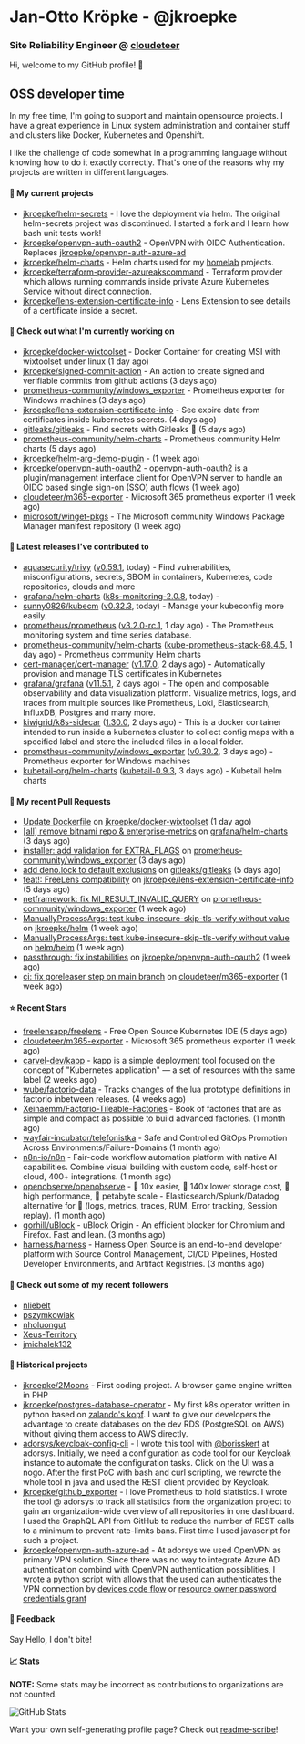 # Jan-Otto Kröpke - @jkroepke
### Site Reliability Engineer @ [cloudeteer](https://cloudeteer.de/)

Hi, welcome to my GitHub profile! 👋

## OSS developer time
In my free time, I'm going to support and maintain opensource projects. I have a great experience in Linux system administration and container stuff and clusters like Docker, Kubernetes and Openshift.

I like the challenge of code somewhat in a programming language without knowing how to do it exactly correctly. That's one of the reasons why my projects are written in different languages.

#### 🌱 My current projects
- [jkroepke/helm-secrets](https://github.com/jkroepke/helm-secrets) - I love the deployment via helm. The original helm-secrets project was discontinued. I started a fork and I learn how bash unit tests work!
- [jkroepke/openvpn-auth-oauth2](https://github.com/jkroepke/openvpn-auth-oauth2) - OpenVPN with OIDC Authentication. Replaces  [jkroepke/openvpn-auth-azure-ad](https://github.com/jkroepke/openvpn-auth-azure-ad) 
- [jkroepke/helm-charts](https://github.com/jkroepke/helm-charts) - Helm charts used for my [homelab](https://github.com/jkroepke/homelab) projects.
- [jkroepke/terraform-provider-azureakscommand](https://github.com/jkroepke/terraform-provider-azureakscommand) - Terraform provider which allows running commands inside private Azure Kubernetes Service without direct connection.
- [jkroepke/lens-extension-certificate-info](https://github.com/jkroepke/lens-extension-certificate-info) - Lens Extension to see details of a certificate inside a secret.

#### 👷 Check out what I'm currently working on

- [jkroepke/docker-wixtoolset](https://github.com/jkroepke/docker-wixtoolset) - Docker Container for creating MSI with wixtoolset under linux (1 day ago)
- [jkroepke/signed-commit-action](https://github.com/jkroepke/signed-commit-action) - An action to create signed and verifiable commits from github actions (3 days ago)
- [prometheus-community/windows_exporter](https://github.com/prometheus-community/windows_exporter) - Prometheus exporter for Windows machines (3 days ago)
- [jkroepke/lens-extension-certificate-info](https://github.com/jkroepke/lens-extension-certificate-info) - See expire date from certificates inside kubernetes secrets. (4 days ago)
- [gitleaks/gitleaks](https://github.com/gitleaks/gitleaks) - Find secrets with Gitleaks 🔑 (5 days ago)
- [prometheus-community/helm-charts](https://github.com/prometheus-community/helm-charts) - Prometheus community Helm charts (5 days ago)
- [jkroepke/helm-arg-demo-plugin](https://github.com/jkroepke/helm-arg-demo-plugin) -  (1 week ago)
- [jkroepke/openvpn-auth-oauth2](https://github.com/jkroepke/openvpn-auth-oauth2) - openvpn-auth-oauth2 is a plugin/management interface client for OpenVPN server to handle an OIDC based single sign-on (SSO) auth flows (1 week ago)
- [cloudeteer/m365-exporter](https://github.com/cloudeteer/m365-exporter) - Microsoft 365 prometheus exporter (1 week ago)
- [microsoft/winget-pkgs](https://github.com/microsoft/winget-pkgs) - The Microsoft community Windows Package Manager manifest repository (1 week ago)

#### 🔭 Latest releases I've contributed to

- [aquasecurity/trivy](https://github.com/aquasecurity/trivy) ([v0.59.1](https://github.com/aquasecurity/trivy/releases/tag/v0.59.1), today) - Find vulnerabilities, misconfigurations, secrets, SBOM in containers, Kubernetes, code repositories, clouds and more
- [grafana/helm-charts](https://github.com/grafana/helm-charts) ([k8s-monitoring-2.0.8](https://github.com/grafana/helm-charts/releases/tag/k8s-monitoring-2.0.8), today) - 
- [sunny0826/kubecm](https://github.com/sunny0826/kubecm) ([v0.32.3](https://github.com/sunny0826/kubecm/releases/tag/v0.32.3), today) - Manage your kubeconfig more easily.
- [prometheus/prometheus](https://github.com/prometheus/prometheus) ([v3.2.0-rc.1](https://github.com/prometheus/prometheus/releases/tag/v3.2.0-rc.1), 1 day ago) - The Prometheus monitoring system and time series database.
- [prometheus-community/helm-charts](https://github.com/prometheus-community/helm-charts) ([kube-prometheus-stack-68.4.5](https://github.com/prometheus-community/helm-charts/releases/tag/kube-prometheus-stack-68.4.5), 1 day ago) - Prometheus community Helm charts
- [cert-manager/cert-manager](https://github.com/cert-manager/cert-manager) ([v1.17.0](https://github.com/cert-manager/cert-manager/releases/tag/v1.17.0), 2 days ago) - Automatically provision and manage TLS certificates in Kubernetes
- [grafana/grafana](https://github.com/grafana/grafana) ([v11.5.1](https://github.com/grafana/grafana/releases/tag/v11.5.1), 2 days ago) - The open and composable observability and data visualization platform. Visualize metrics, logs, and traces from multiple sources like Prometheus, Loki, Elasticsearch, InfluxDB, Postgres and many more. 
- [kiwigrid/k8s-sidecar](https://github.com/kiwigrid/k8s-sidecar) ([1.30.0](https://github.com/kiwigrid/k8s-sidecar/releases/tag/1.30.0), 2 days ago) - This is a docker container intended to run inside a kubernetes cluster to collect config maps with a specified label and store the included files in a local folder.
- [prometheus-community/windows_exporter](https://github.com/prometheus-community/windows_exporter) ([v0.30.2](https://github.com/prometheus-community/windows_exporter/releases/tag/v0.30.2), 3 days ago) - Prometheus exporter for Windows machines
- [kubetail-org/helm-charts](https://github.com/kubetail-org/helm-charts) ([kubetail-0.9.3](https://github.com/kubetail-org/helm-charts/releases/tag/kubetail-0.9.3), 3 days ago) - Kubetail helm charts

#### 🔨 My recent Pull Requests

- [Update Dockerfile](https://github.com/jkroepke/docker-wixtoolset/pull/5) on [jkroepke/docker-wixtoolset](https://github.com/jkroepke/docker-wixtoolset) (1 day ago)
- [[all] remove bitnami repo &amp; enterprise-metrics](https://github.com/grafana/helm-charts/pull/3555) on [grafana/helm-charts](https://github.com/grafana/helm-charts) (3 days ago)
- [installer: add validation for EXTRA_FLAGS](https://github.com/prometheus-community/windows_exporter/pull/1867) on [prometheus-community/windows_exporter](https://github.com/prometheus-community/windows_exporter) (3 days ago)
- [add deno.lock to default exclusions](https://github.com/gitleaks/gitleaks/pull/1740) on [gitleaks/gitleaks](https://github.com/gitleaks/gitleaks) (5 days ago)
- [feat!: FreeLens compatibility](https://github.com/jkroepke/lens-extension-certificate-info/pull/10) on [jkroepke/lens-extension-certificate-info](https://github.com/jkroepke/lens-extension-certificate-info) (5 days ago)
- [netframework: fix MI_RESULT_INVALID_QUERY](https://github.com/prometheus-community/windows_exporter/pull/1862) on [prometheus-community/windows_exporter](https://github.com/prometheus-community/windows_exporter) (1 week ago)
- [ManuallyProcessArgs: test kube-insecure-skip-tls-verify without value](https://github.com/jkroepke/helm/pull/160) on [jkroepke/helm](https://github.com/jkroepke/helm) (1 week ago)
- [ManuallyProcessArgs: test kube-insecure-skip-tls-verify without value](https://github.com/helm/helm/pull/13675) on [helm/helm](https://github.com/helm/helm) (1 week ago)
- [passthrough: fix instabilities](https://github.com/jkroepke/openvpn-auth-oauth2/pull/393) on [jkroepke/openvpn-auth-oauth2](https://github.com/jkroepke/openvpn-auth-oauth2) (1 week ago)
- [ci: fix goreleaser step on main branch](https://github.com/cloudeteer/m365-exporter/pull/9) on [cloudeteer/m365-exporter](https://github.com/cloudeteer/m365-exporter) (1 week ago)

#### ⭐ Recent Stars

- [freelensapp/freelens](https://github.com/freelensapp/freelens) - Free Open Source Kubernetes IDE (5 days ago)
- [cloudeteer/m365-exporter](https://github.com/cloudeteer/m365-exporter) - Microsoft 365 prometheus exporter (1 week ago)
- [carvel-dev/kapp](https://github.com/carvel-dev/kapp) - kapp is a simple deployment tool focused on the concept of &#34;Kubernetes application&#34; — a set of resources with the same label (2 weeks ago)
- [wube/factorio-data](https://github.com/wube/factorio-data) - Tracks changes of the lua prototype definitions in factorio inbetween releases. (4 weeks ago)
- [Xeinaemm/Factorio-Tileable-Factories](https://github.com/Xeinaemm/Factorio-Tileable-Factories) - Book of factories that are as simple and compact as possible to build advanced factories. (1 month ago)
- [wayfair-incubator/telefonistka](https://github.com/wayfair-incubator/telefonistka) - Safe and Controlled GitOps Promotion Across Environments/Failure-Domains (1 month ago)
- [n8n-io/n8n](https://github.com/n8n-io/n8n) - Fair-code workflow automation platform with native AI capabilities. Combine visual building with custom code, self-host or cloud, 400&#43; integrations. (1 month ago)
- [openobserve/openobserve](https://github.com/openobserve/openobserve) - 🚀 10x easier, 🚀 140x lower storage cost, 🚀 high performance,  🚀 petabyte scale - Elasticsearch/Splunk/Datadog alternative for 🚀 (logs, metrics, traces, RUM, Error tracking, Session replay). (1 month ago)
- [gorhill/uBlock](https://github.com/gorhill/uBlock) - uBlock Origin - An efficient blocker for Chromium and Firefox. Fast and lean. (3 months ago)
- [harness/harness](https://github.com/harness/harness) - Harness Open Source is an end-to-end developer platform with Source Control Management, CI/CD Pipelines, Hosted Developer Environments, and Artifact Registries. (3 months ago)

#### 👯 Check out some of my recent followers

- [nliebelt](https://github.com/nliebelt)
- [pszymkowiak](https://github.com/pszymkowiak)
- [nholuongut](https://github.com/nholuongut)
- [Xeus-Territory](https://github.com/Xeus-Territory)
- [jmichalek132](https://github.com/jmichalek132)

#### 📜 Historical projects
- [jkroepke/2Moons](https://github.com/jkroepke/2Moons) - First coding project. A browser game engine written in PHP
- [jkroepke/postgres-database-operator](https://github.com/jkroepke/postgres-database-operator) - My first k8s operator written in python based on [zalando's kopf](https://github.com/zalando-incubator/kopf). I want to give our developers the advantage to create databases on the dev RDS (PostgreSQL on AWS) without giving them access to AWS directly.
- [adorsys/keycloak-config-cli](https://github.com/adorsys/keycloak-config-cli) - I wrote this tool with [@borisskert](https://github.com/borisskert) at adorsys. Initially, we need a configuration as code tool for our Keycloak instance to automate the configuration tasks. Click on the UI was a nogo. After the first PoC with bash and curl scripting, we rewrote the whole tool in java and used the REST client provided by Keycloak.
- [jkroepke/github_exporter](https://github.com/jkroepke/github_exporter) - I love Prometheus to hold statistics. I wrote the tool @ adorsys to track all statistics from the organization project to gain an organization-wide overview of all repositories in one dashboard. I used the GraphQL API from GitHub to reduce the number of REST calls to a minimum to prevent rate-limits bans. First time I used javascript for such a project.
- [jkroepke/openvpn-auth-azure-ad](https://github.com/jkroepke/openvpn-auth-azure-ad) - At adorsys we used OpenVPN as primary VPN solution. Since there was no way to integrate Azure AD authentication combind with OpenVPN authentication possiblities, I wrote a python script with allows that the used can authenticates the VPN connection by [devices code flow](https://docs.microsoft.com/en-us/azure/active-directory/develop/v2-oauth2-device-code) or [resource owner password credentials grant](https://docs.microsoft.com/en-us/azure/active-directory/develop/v2-oauth-ropc)

#### 💬 Feedback

Say Hello, I don't bite!

#### 📈 Stats

**NOTE:** Some stats may be incorrect as contributions to organizations
are not counted.

![GitHub Stats](https://github-readme-stats.vercel.app/api?username=jkroepke&count_private=false&theme=tokyonight&show_icons=true)

Want your own self-generating profile page? Check out [readme-scribe](https://github.com/muesli/readme-scribe)!
